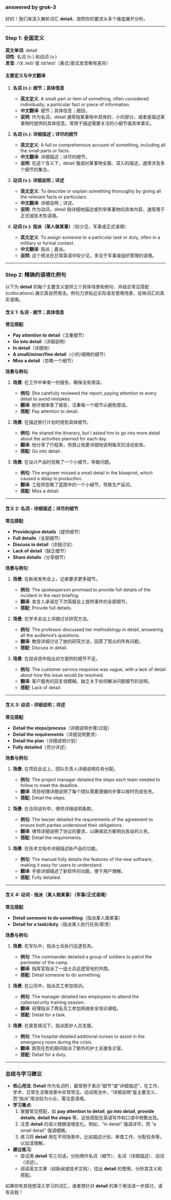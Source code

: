 ### answered by grok-3
好的！我们来深入解析词汇 **detail**，按照你的要求从多个维度展开分析。

---

### Step 1: 全面定义

**英文单词**: detail  
**词性**: 名词 (n.) 和动词 (v.)  
**发音**: /ˈdiː.teɪl/ 或 /dɪˈteɪl/（美式/英式发音略有差异）  

#### 主要定义与中文翻译

1. **名词 (n.): 细节；具体信息**  
   - **英文定义**: A small part or item of something, often considered individually; a particular fact or piece of information.  
   - **中文翻译**: 细节；具体信息；细目。  
   - **说明**: 作为名词，detail 通常指某事物中具体的、小的部分，或者是描述某事物时提供的具体信息。常用于描述需要关注的小细节或具体事实。

2. **名词 (n.): 详细描述；详尽的细节**  
   - **英文定义**: A full or comprehensive account of something, including all the small parts or facts.  
   - **中文翻译**: 详细描述；详尽的细节。  
   - **说明**: 在这个含义下，detail 强调对某事物全面、深入的描述，通常涉及多个细节的集合。

3. **动词 (v.): 详细说明；详述**  
   - **英文定义**: To describe or explain something thoroughly by giving all the relevant facts or particulars.  
   - **中文翻译**: 详细说明；详述。  
   - **说明**: 作为动词，detail 指详细地描述或列举某事物的具体内容，通常用于正式或技术性语境。

4. **动词 (v.): 指派（某人做某事）**（较少见，军事或正式语境）  
   - **英文定义**: To assign someone to a particular task or duty, often in a military or formal context.  
   - **中文翻译**: 指派；委派。  
   - **说明**: 这个用法在日常英语中较少见，多见于军事或组织管理的语境。

---

### Step 2: 精确的语境化例句

以下为 **detail** 的每个主要含义提供三个具体场景和例句，并结合常见搭配 (collocations) 展示其自然用法。例句力求贴近实际语言使用场景，反映词汇的真实语境。

#### 含义 1: 名词 - 细节；具体信息  
**常见搭配**:  
- **Pay attention to detail**（注重细节）  
- **Go into detail**（详细说明）  
- **In detail**（详细地）  
- **A small/minor/fine detail**（小的/细微的细节）  
- **Miss a detail**（忽略一个细节）  

**场景与例句**:  
1. **场景**: 在工作中审查一份报告，确保没有错误。  
   - **例句**: She carefully reviewed the report, paying attention to every detail to avoid mistakes.  
   - **翻译**: 她仔细审查了报告，注重每一个细节以避免错误。  
   - **搭配**: Pay attention to detail.  

2. **场景**: 在描述旅行计划时提到具体细节。  
   - **例句**: He shared the itinerary, but I asked him to go into more detail about the activities planned for each day.  
   - **翻译**: 他分享了行程表，但我让他更详细地说明每天的活动安排。  
   - **搭配**: Go into detail.  

3. **场景**: 在设计产品时忽略了一个小细节，导致问题。  
   - **例句**: The engineer missed a small detail in the blueprint, which caused a delay in production.  
   - **翻译**: 工程师忽略了蓝图中的一个小细节，导致生产延迟。  
   - **搭配**: Miss a detail.  

---

#### 含义 2: 名词 - 详细描述；详尽的细节  
**常见搭配**:  
- **Provide/give details**（提供细节）  
- **Full details**（全部细节）  
- **Discuss in detail**（详细讨论）  
- **Lack of detail**（缺乏细节）  
- **Share details**（分享细节）  

**场景与例句**:  
1. **场景**: 在新闻发布会上，记者要求更多细节。  
   - **例句**: The spokesperson promised to provide full details of the incident in the next briefing.  
   - **翻译**: 发言人承诺在下次简报会上提供事件的全部细节。  
   - **搭配**: Provide full details.  

2. **场景**: 在学术会议上详细讨论研究方法。  
   - **例句**: The professor discussed her methodology in detail, answering all the audience’s questions.  
   - **翻译**: 教授详细讨论了她的研究方法，回答了观众的所有问题。  
   - **搭配**: Discuss in detail.  

3. **场景**: 在投诉信中指出对方提供的细节不足。  
   - **例句**: The customer service response was vague, with a lack of detail about how the issue would be resolved.  
   - **翻译**: 客户服务的回复很模糊，缺乏关于如何解决问题细节的说明。  
   - **搭配**: Lack of detail.  

---

#### 含义 3: 动词 - 详细说明；详述  
**常见搭配**:  
- **Detail the steps/process**（详细说明步骤/过程）  
- **Detail the requirements**（详细说明要求）  
- **Detail the plan**（详细说明计划）  
- **Fully detailed**（充分详述）  

**场景与例句**:  
1. **场景**: 在项目会议上，团队负责人详细说明任务分配。  
   - **例句**: The project manager detailed the steps each team needed to follow to meet the deadline.  
   - **翻译**: 项目经理详细说明了每个团队需要遵循的步骤以按时完成任务。  
   - **搭配**: Detail the steps.  

2. **场景**: 在合同谈判中，律师详细说明条款。  
   - **例句**: The lawyer detailed the requirements of the agreement to ensure both parties understood their obligations.  
   - **翻译**: 律师详细说明了协议的要求，以确保双方都明白各自的义务。  
   - **搭配**: Detail the requirements.  

3. **场景**: 在技术文档中详细描述新产品的功能。  
   - **例句**: The manual fully details the features of the new software, making it easy for users to understand.  
   - **翻译**: 手册详细描述了新软件的功能，便于用户理解。  
   - **搭配**: Fully detailed.  

---

#### 含义 4: 动词 - 指派（某人做某事）（军事/正式语境）  
**常见搭配**:  
- **Detail someone to do something**（指派某人做某事）  
- **Detail for a task/duty**（指派某人执行任务/职责）  

**场景与例句**:  
1. **场景**: 在军队中，指派士兵执行巡逻任务。  
   - **例句**: The commander detailed a group of soldiers to patrol the perimeter of the camp.  
   - **翻译**: 指挥官指派了一组士兵巡逻营地的外围。  
   - **搭配**: Detail someone to do something.  

2. **场景**: 在公司中，指派员工参加培训。  
   - **例句**: The manager detailed two employees to attend the cybersecurity training session.  
   - **翻译**: 经理指派了两名员工参加网络安全培训课程。  
   - **搭配**: Detail for a task.  

3. **场景**: 在紧急情况下，指派医护人员支援。  
   - **例句**: The hospital detailed additional nurses to assist in the emergency room during the crisis.  
   - **翻译**: 医院在危机期间指派了额外的护士支援急诊室。  
   - **搭配**: Detail for a duty.  

---

### 总结与学习建议  
- **核心用法**: **Detail** 作为名词时，最常用于表示“细节”或“详细描述”，在工作、学术、日常生活等场景中非常常见。动词用法中，“详细说明”是主要含义，而“指派”用法较为小众，需注意语境。  
- **学习重点**:  
  1. 掌握常见搭配，如 **pay attention to detail**, **go into detail**, **provide details**, **detail the steps** 等，这些搭配在英语写作和口语中频繁出现。  
  2. 注意 **detail** 的语义根据语境变化。例如，“in detail” 强调详尽，而 “a small detail” 强调细微。  
  3. 练习将 **detail** 用在不同场景中，比如描述计划、审查工作、分配任务等，以加深理解。  
- **建议练习**:  
  - 尝试用 **detail** 写三句话，分别用作名词（细节）、名词（详细描述）、动词（详述）。  
  - 阅读英文文章（如新闻或技术文档），找出 **detail** 的使用，分析其含义和搭配。  

如果你有其他想深入学习的词汇，或者想针对 **detail** 的某个用法进一步探讨，请告诉我！